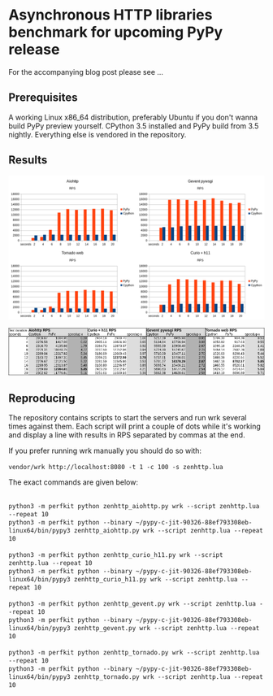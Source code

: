 # Asynchronous HTTP libraries benchmark for upcoming PyPy release

For the accompanying blog post please see ...

Prerequisites
-------------

A working Linux x86_64 distribution, preferably Ubuntu if you don't wanna
build PyPy preview yourself. CPython 3.5 installed and PyPy build from 3.5 nightly.
Everything else is vendored in the repository.


Results
-------

![Graphs](graphs.png)

![Table](table.png)

Reproducing
-----------

The repository contains scripts to start the servers and run wrk several times
against them. Each script will print a couple of dots while it's working and display a line with results in RPS separated by commas at the end.

If you prefer running wrk manually you should do so with:

`vendor/wrk http://localhost:8080 -t 1 -c 100 -s zenhttp.lua`

The exact commands are given below:

```

python3 -m perfkit python zenhttp_aiohttp.py wrk --script zenhttp.lua --repeat 10
python3 -m perfkit python --binary ~/pypy-c-jit-90326-88ef793308eb-linux64/bin/pypy3 zenhttp_aiohttp.py wrk --script zenhttp.lua --repeat 10

python3 -m perfkit python zenhttp_curio_h11.py wrk --script zenhttp.lua --repeat 10
python3 -m perfkit python --binary ~/pypy-c-jit-90326-88ef793308eb-linux64/bin/pypy3 zenhttp_curio_h11.py wrk --script zenhttp.lua --repeat 10

python3 -m perfkit python zenhttp_gevent.py wrk --script zenhttp.lua --repeat 10
python3 -m perfkit python --binary ~/pypy-c-jit-90326-88ef793308eb-linux64/bin/pypy3 zenhttp_gevent.py wrk --script zenhttp.lua --repeat 10

python3 -m perfkit python zenhttp_tornado.py wrk --script zenhttp.lua --repeat 10
python3 -m perfkit python --binary ~/pypy-c-jit-90326-88ef793308eb-linux64/bin/pypy3 zenhttp_tornado.py wrk --script zenhttp.lua --repeat 10

```
